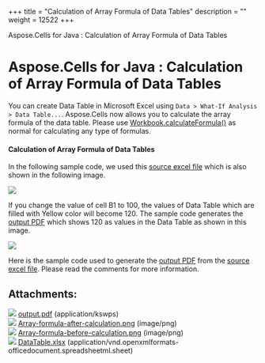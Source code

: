 +++
title = "Calculation of Array Formula of Data Tables" 
description = "" 
weight = 12522 
+++

Aspose.Cells for Java : Calculation of Array Formula of Data Tables  

# Aspose.Cells for Java : Calculation of Array Formula of Data Tables


You can create Data Table in Microsoft Excel using `Data > What-If Analysis > Data Table...`. Aspose.Cells now allows you to calculate the array formula of the data table. Please use [Workbook.calculateFormula()](https://apireference.aspose.com/java/cells/com.aspose.cells/workbook#calculateFormula()) as normal for calculating any type of formulas.

#### Calculation of Array Formula of Data Tables

In the following sample code, we used this [source excel file](https://docs2.aspose.com/cells/java/attachments/5275859/5472579.xlsx) which is also shown in the following image.

![](https://docs2.aspose.com/cells/java/attachments/5275859/5472580.png)

If you change the value of cell B1 to 100, the values of Data Table which are filled with Yellow color will become 120. The sample code generates the [output PDF](https://docs2.aspose.com/cells/java/attachments/5275859/5472577.pdf) which shows 120 as values in the Data Table as shown in this image.

![](https://docs2.aspose.com/cells/java/attachments/5275859/5472581.png)

Here is the sample code used to generate the [output PDF](https://docs2.aspose.com/cells/java/attachments/5275859/5472577.pdf) from the [source excel file](https://docs2.aspose.com/cells/java/attachments/5275859/5472579.xlsx). Please read the comments for more information.


## Attachments:

![](https://docs2.aspose.com/cells/java/images/icons/bullet_blue.gif) [output.pdf](https://docs2.aspose.com/cells/java/attachments/5275859/5472577.pdf) (application/kswps)  
![](https://docs2.aspose.com/cells/java/images/icons/bullet_blue.gif) [Array-formula-after-calculation.png](https://docs2.aspose.com/cells/java/attachments/5275859/5472581.png) (image/png)  
![](https://docs2.aspose.com/cells/java/images/icons/bullet_blue.gif) [Array-formula-before-calculation.png](https://docs2.aspose.com/cells/java/attachments/5275859/5472580.png) (image/png)  
![](https://docs2.aspose.com/cells/java/images/icons/bullet_blue.gif) [DataTable.xlsx](https://docs2.aspose.com/cells/java/attachments/5275859/5472579.xlsx) (application/vnd.openxmlformats-officedocument.spreadsheetml.sheet)  

